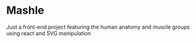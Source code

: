 # Mashle
Just a front-end project featuring the human anatomy and muscle groups using react and SVG manipulation
